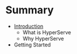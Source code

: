 # Summary

* [Introduction](README.md)
   * What is HyperServe
   * Why HyperServe
* Getting Started


